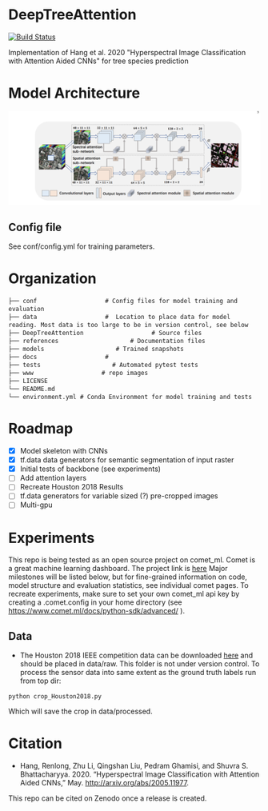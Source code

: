# DeepTreeAttention
[![Build Status](https://travis-ci.org/weecology/DeepTreeAttention.svg?branch=master)](https://travis-ci.org/weecology/DeepTreeAttention)

Implementation of Hang et al. 2020 "Hyperspectral Image Classification with Attention Aided CNNs" for tree species prediction 

# Model Architecture

![](www/model.png)

## Config file

See conf/config.yml for training parameters.

# Organization

```
├── conf                   # Config files for model training and evaluation
├── data                   #  Location to place data for model reading. Most data is too large to be in version control, see below
├── DeepTreeAttention                   # Source files
├── references                    # Documentation files 
├── models                    # Trained snapshots
├── docs                   #
├── tests                    # Automated pytest tests
├── www                   # repo images
├── LICENSE
└── README.md
└── environment.yml # Conda Environment for model training and tests
```

# Roadmap

- [x] Model skeleton with CNNs
- [x] tf.data data generators for semantic segmentation of input raster
- [x] Initial tests of backbone (see experiments)
- [ ] Add attention layers
- [ ] Recreate Houston 2018 Results
- [ ] tf.data generators for variable sized (?) pre-cropped images
- [ ] Multi-gpu

# Experiments

This repo is being tested as an open source project on comet_ml. Comet is a great machine learning dashboard. The project link is [here](https://www.comet.ml/bw4sz/deeptreeattention/view/new)
Major milestones will be listed below, but for fine-grained information on code, model structure and evaluation statistics, see individual comet pages. To recreate experiments, make sure to set your own comet_ml api key by creating a .comet.config in your home directory (see https://www.comet.ml/docs/python-sdk/advanced/
).

## Data

* The Houston 2018 IEEE competition data can be downloaded [here](https://hyperspectral.ee.uh.edu/?page_id=1075) and should be placed in data/raw. This folder is not under version control. To process the sensor data into same extent as the ground truth labels run from top dir:

```
python crop_Houston2018.py
```

Which will save the crop in data/processed.


# Citation

* Hang, Renlong, Zhu Li, Qingshan Liu, Pedram Ghamisi, and Shuvra S. Bhattacharyya. 2020. “Hyperspectral Image Classification with Attention Aided CNNs,” May. http://arxiv.org/abs/2005.11977.
 
This repo can be cited on Zenodo once a release is created. 
